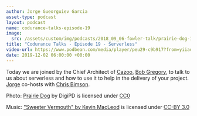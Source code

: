 ```yaml
---
author: Jorge Gueorguiev Garcia
asset-type: podcast
layout: podcast
name: codurance-talks-episode-19
image: 
  src: /assets/custom/img/podcasts/2018_09_06-fowler-talk/prairie-dog-1470659_1280.jpg
title: "Codurance Talks - Episode 19 - Serverless"
video-url: https://www.podbean.com/media/player/peu29-c9b917?from=yiiadmin&download=1&version=1&vjs=1&skin=1&auto=0&share=1&fonts=Helvetica&download=1&rtl=0&pbad=1
date: 2019-12-02 06:00:00 +00:00
---
```


Today we are joined by the Chief Architect of [Cazoo](https://www.cazoo.co.uk), [Bob Gregory](https://twitter.com/bob_the_mighty), to talk to us about serverless and how to use it to help in the delivery of your project. [Jorge](https://codurance.com/publications/author/jorge-gueorguiev-garcia/) co-hosts with [Chris Bimson](https://github.com/christopher-bimson).

Photo: [Prairie Dog](https://pixabay.com/en/prairie-dog-singing-musical-rodent-1470659/) by DigiPD is licensed under [CC0](https://creativecommons.org/publicdomain/zero/1.0/deed.en)


Music: ["Sweeter Vermouth" by Kevin MacLeod](https://incompetech.com/music/royalty-free/music.html) is licensed under [CC-BY 3.0](http://creativecommons.org/licenses/by/3.0/)

</sub>
